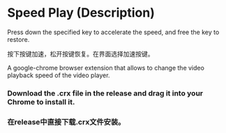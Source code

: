 # Speed Play (Description)

Press down the specified key to accelerate the speed, and free the key to restore.

按下按键加速，松开按键恢复。在界面选择加速按键。

A google-chrome browser extension that allows to change the video playback speed of the video player.

### Download the .crx file in the release and drag it into your Chrome to install it.

### 在release中直接下载.crx文件安装。
